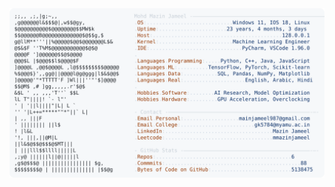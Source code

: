 <picture>
  <source srcset="https://raw.githubusercontent.com/mmazinjameel/mmazinjameel/main/dark_mode.svg?v=1741435966" media="(prefers-color-scheme: dark)">
  <img src="https://raw.githubusercontent.com/mmazinjameel/mmazinjameel/main/light_mode.svg?v=1741435966">
</picture>
